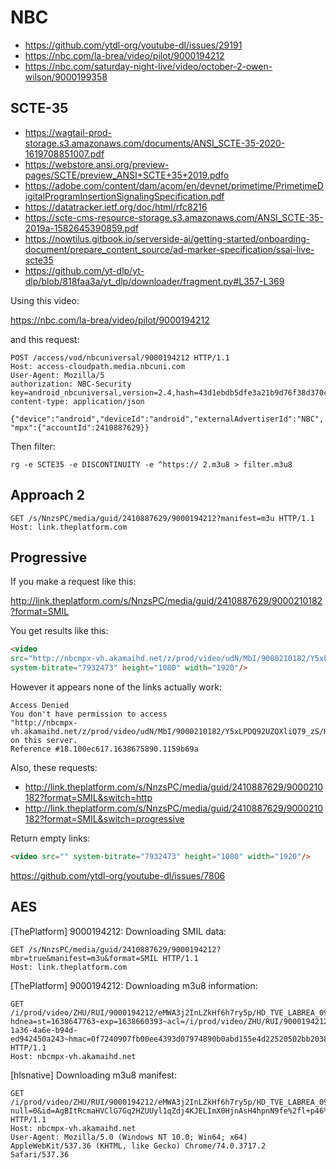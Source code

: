 # NBC

- https://github.com/ytdl-org/youtube-dl/issues/29191
- https://nbc.com/la-brea/video/pilot/9000194212
- https://nbc.com/saturday-night-live/video/october-2-owen-wilson/9000199358

## SCTE-35

- <https://wagtail-prod-storage.s3.amazonaws.com/documents/ANSI_SCTE-35-2020-1619708851007.pdf>
- <https://webstore.ansi.org/preview-pages/SCTE/preview_ANSI+SCTE+35+2019.pdfo>
- https://adobe.com/content/dam/acom/en/devnet/primetime/PrimetimeDigitalProgramInsertionSignalingSpecification.pdf
- https://datatracker.ietf.org/doc/html/rfc8216
- <https://scte-cms-resource-storage.s3.amazonaws.com/ANSI_SCTE-35-2019a-1582645390859.pdf>
- <https://nowtilus.gitbook.io/serverside-ai/getting-started/onboarding-document/prepare_content_source/ad-marker-specification/ssai-live-scte35>
- <https://github.com/yt-dlp/yt-dlp/blob/818faa3a/yt_dlp/downloader/fragment.py#L357-L369>

Using this video:

https://nbc.com/la-brea/video/pilot/9000194212

and this request:

~~~
POST /access/vod/nbcuniversal/9000194212 HTTP/1.1
Host: access-cloudpath.media.nbcuni.com
User-Agent: Mozilla/5
authorization: NBC-Security key=android_nbcuniversal,version=2.4,hash=43d1ebdb5dfe3a21b9d76f38d370cd83d8316076987d581be74d43562840aca1,time=1638665836328
content-type: application/json

{"device":"android","deviceId":"android","externalAdvertiserId":"NBC",
"mpx":{"accountId":2410887629}}
~~~

Then filter:

~~~
rg -e SCTE35 -e DISCONTINUITY -e ^https:// 2.m3u8 > filter.m3u8
~~~

## Approach 2

~~~
GET /s/NnzsPC/media/guid/2410887629/9000194212?manifest=m3u HTTP/1.1
Host: link.theplatform.com
~~~

## Progressive

If you make a request like this:

http://link.theplatform.com/s/NnzsPC/media/guid/2410887629/9000210182?format=SMIL

You get results like this:

~~~html
<video
src="http://nbcmpx-vh.akamaihd.net/z/prod/video/udN/MbI/9000210182/Y5xLPDQ92UZQXliQ79_zS/HD_TVE_THEBLACKLIST_10212021_7830k.mp4?hdnea=st=1638675793~exp=1638688423~acl=/z/prod/video/udN/MbI/9000210182/Y5xLPDQ92UZQXliQ79_zS/HD_TVE_THEBLACKLIST_10212021_*~id=f46974e2-ba14-44ef-8e3e-5764799dc427~hmac=e1e983df3726aad47d33f5d328216f96d068c8fc67386a86efdb806a774af0bb"
system-bitrate="7932473" height="1080" width="1920"/>
~~~

However it appears none of the links actually work:

~~~
Access Denied
You don't have permission to access
"http://nbcmpx-vh.akamaihd.net/z/prod/video/udN/MbI/9000210182/Y5xLPDQ92UZQXliQ79_zS/HD_TVE_THEBLACKLIST_10212021_7830k.mp4?"
on this server.
Reference #18.100ec617.1638675890.1159b69a 
~~~

Also, these requests:

- http://link.theplatform.com/s/NnzsPC/media/guid/2410887629/9000210182?format=SMIL&switch=http
- http://link.theplatform.com/s/NnzsPC/media/guid/2410887629/9000210182?format=SMIL&switch=progressive

Return empty links:

~~~html
<video src="" system-bitrate="7932473" height="1080" width="1920"/>
~~~

https://github.com/ytdl-org/youtube-dl/issues/7806

## AES

[ThePlatform] 9000194212: Downloading SMIL data:

~~~
GET /s/NnzsPC/media/guid/2410887629/9000194212?mbr=true&manifest=m3u&format=SMIL HTTP/1.1
Host: link.theplatform.com
~~~

[ThePlatform] 9000194212: Downloading m3u8 information:

~~~
GET /i/prod/video/ZHU/RUI/9000194212/eMWA3j2InLZkHf6h7ry5p/HD_TVE_LABREA_09282021_V2_,185,783,483,300,86,35,0k.mp4.csmil/master.m3u8?hdnea=st=1638647763~exp=1638660393~acl=/i/prod/video/ZHU/RUI/9000194212/eMWA3j2InLZkHf6h7ry5p/HD_TVE_LABREA_09282021_V2_*~id=b8268349-1a36-4a6e-b94d-ed942450a243~hmac=0f7240907fb00ee4393d07974890b0abd155e4d22520502bb20381bab868414b HTTP/1.1
Host: nbcmpx-vh.akamaihd.net
~~~

[hlsnative] Downloading m3u8 manifest:

~~~
GET /i/prod/video/ZHU/RUI/9000194212/eMWA3j2InLZkHf6h7ry5p/HD_TVE_LABREA_09282021_V2_,185,783,483,300,86,35,0k.mp4.csmil/index_5_av.m3u8?null=0&id=AgBItRcmaHVClG7Gq2HZUUyl1qZdj4KJELImX0HjnAsH4hpnN9fe%2fl+p46%2fSo1llzQ%2fAnyv+kyKHrg%3d%3d&hdntl=exp=1638733806~acl=%2fi%2fprod%2fvideo%2fZHU%2fRUI%2f9000194212%2feMWA3j2InLZkHf6h7ry5p%2fHD_TVE_LABREA_09282021_V2_*~data=hdntl~hmac=3cf354717cb39041d13a6733a12a819dc9c144a1ff3d2e42a08f2b977039ef42 HTTP/1.1
Host: nbcmpx-vh.akamaihd.net
User-Agent: Mozilla/5.0 (Windows NT 10.0; Win64; x64) AppleWebKit/537.36 (KHTML, like Gecko) Chrome/74.0.3717.2 Safari/537.36
~~~
